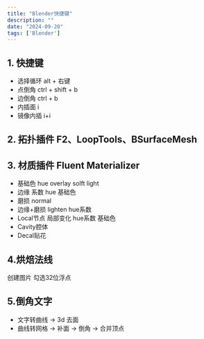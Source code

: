 ```yaml
---
title: "Blender快捷键"
description: ""
date: "2024-09-20"
tags: ['Blender']
---
```

## 1. 快捷键

- 选择循环  alt + 右键
- 点倒角 ctrl + shift + b
- 边倒角 ctrl + b
- 内插面 i  
- 镜像内插 i+i

## 2. 拓扑插件 F2、LoopTools、BSurfaceMesh

## 3. 材质插件 Fluent Materializer

- 基础色   hue overlay  solft light
- 边缘 系数  hue 基础色
- 磨损 normal
- 边缘+磨损  lighten  hue系数
- Local节点 局部变化 hue系数 基础色
- Cavity腔体
- Decal贴花

## 4.烘焙法线

创建图片 勾选32位浮点

## 5.倒角文字

- 文字转曲线 -> 3d 去面
- 曲线转网格 ->  补面  -> 倒角 -> 合并顶点